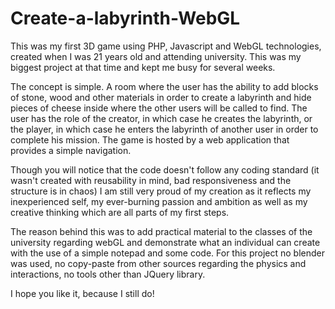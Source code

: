 # Create-a-labyrinth-WebGL
This was my first 3D game using PHP, Javascript and WebGL technologies, created when I was 21 years old and attending university. This was my biggest project at that time and kept me busy for several weeks.

The concept is simple. A room where the user has the ability to add blocks of stone, wood and other materials in order to create a labyrinth and hide pieces of cheese inside where the other users will be called to find. The user has the role of the creator, in which case he creates the labyrinth, or the player, in which case he enters the labyrinth of another user in order to complete his mission. The game is hosted by a web application that provides a simple navigation.

Though you will notice that the code doesn't follow any coding standard (it wasn't created with reusability in mind, bad responsiveness and the structure is in chaos) I am still very proud of my creation as it reflects my inexperienced self, my ever-burning passion and ambition as well as my creative thinking which are all parts of my first steps.

The reason behind this was to add practical material to the classes of the university regarding webGL and demonstrate what an individual can create with the use of a simple notepad and some code. For this project no blender was used, no copy-paste from other sources regarding the physics and interactions, no tools other than JQuery library.

I hope you like it, because I still do!
